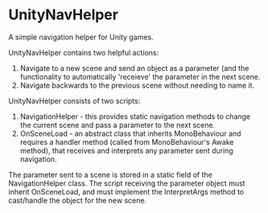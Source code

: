 # UnityNavHelper
A simple navigation helper for Unity games.

UnityNavHelper contains two helpful actions:

1) Navigate to a new scene and send an object as a parameter (and the functionality to automatically 'receieve' the parameter in the next scene.
2) Navigate backwards to the previous scene without needing to name it.



UnityNavHelper consists of two scripts:
1) NavigationHelper - this provides static navigation methods to change the current scene and pass a parameter to the next scene.
2) OnSceneLoad - an abstract class that inherits MonoBehaviour and requires a handler method (called from MonoBehaviour's Awake method), that receives and interprets any parameter sent during navigation.

The parameter sent to a scene is stored in a static field of the NavigationHelper class. The script receiving the parameter object must inherit OnSceneLoad, and must implement the InterpretArgs method to cast/handle the object for the new scene.
